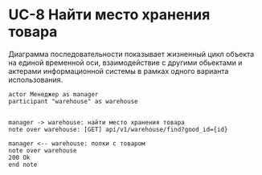# UC-8 Найти место хранения товара
Диаграмма последовательности показывает жизненный цикл объекта на единой временной оси, взаимодействие с другими обьектами и актерами информационной системы в рамках одного варианта использования.

```plantuml
actor Менеджер as manager
participant "warehouse" as warehouse


manager -> warehouse: найти место хранения товара
note over warehouse: [GET] api/v1/warehouse/find?good_id={id}

manager <-- warehouse: полки с товаром
note over warehouse
200 Ok
end note
```